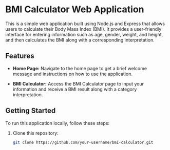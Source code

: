 # BMI Calculator Web Application

This is a simple web application built using Node.js and Express that allows users to calculate their Body Mass Index (BMI). It provides a user-friendly interface for entering information such as age, gender, weight, and height, and then calculates the BMI along with a corresponding interpretation.

## Features

- **Home Page:** Navigate to the home page to get a brief welcome message and instructions on how to use the application.

- **BMI Calculator:** Access the BMI Calculator page to input your information and receive a BMI result along with a category interpretation.

## Getting Started

To run this application locally, follow these steps:

1. Clone this repository:

   ```bash
   git clone https://github.com/your-username/bmi-calculator.git
